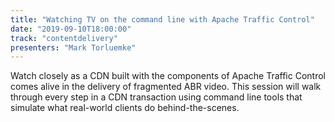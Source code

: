 ```yaml
---
title: "Watching TV on the command line with Apache Traffic Control"
date: "2019-09-10T18:00:00"
track: "contentdelivery"
presenters: "Mark Torluemke"
---
```


Watch closely as a CDN built with the components of Apache Traffic Control comes alive in the delivery of fragmented ABR video. This session will walk through every step in a CDN transaction using command line tools that simulate what real-world clients do behind-the-scenes.